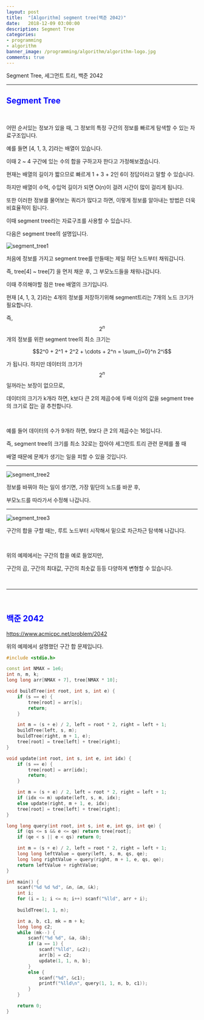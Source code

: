 ```yaml
---
layout: post
title:  "[Algorithm] segment tree(백준 2042)"
date:   2018-12-09 03:00:00
description: Segment Tree
categories:
- programming
- algorithm
banner_image: /programming/algorithm/algorithm-logo.jpg
comments: true
---
```


Segment Tree, 세그먼트 트리, 백준 2042

---

## <span style="color: blue">Segment Tree</span>

<br>

어떤 순서있는 정보가 있을 때, 그 정보의 특정 구간의 정보를 빠르게 탐색할 수 있는 자료구조입니다.

예를 들면 [4, 1, 3, 2]라는 배열이 있습니다.

이때 2 ~ 4 구간에 있는 수의 합을 구하고자 한다고 가정해보겠습니다.

현재는 배열의 길이가 짧으므로 빠르게 1 + 3 + 2인 6이 정답이라고 말할 수 있습니다.

하지만 배열이 수억, 수입억 길이가 되면 O(n)이 걸려 시간이 많이 걸리게 됩니다.

또한 이러한 정보를 물어보는 쿼리가 많다고 하면, 이렇게 정보를 알아내는 방법은 더욱 비효율적이 됩니다.

이때 segment tree라는 자료구조를 사용할 수 있습니다.

다음은 segment tree의 설명입니다.

![segment_tree1](https://lh3.googleusercontent.com/E90SrQcvSaDos8kBGsiW2J65X5vs9xMyLH3R6MCabRmPYD2nyRdXkw2OsHrRuN2M0dUG5yDzVA9B9cfTgtxzh1TIS15AP4YCTYoh2XBymQkNYxA76V-NvTHFO4x3ZOMyXvP4My2SMbPVHlXVYiihjFEunswzEaXulsFr6hCKwsKK6xYhsWcaCyOql9gZnoygVQREYsTp5RKRi8ZElS6IcaNQTKO1e7NsSiU7ZSauo2AQQF77M8a_WtbyMwM7_WWjYjEf-nSYl3haneqWoQAEo2HHQc7dxGhI1R95shF-R-9B1R8FOd1Bf8BxS8_5u7eOkuiDgq6vs-lCnqq8oaTorUMFfbNkkYcUs25-7yB9waSBHzXKpGaZ0V7nYxubcWOI9B0JG016gtVv6vmsPmuiI6ISev5sTXiD83htQTieP35ZRHqtjvCXAQwQ3NcPgkhnJ3UE9cA08dGaXuGsRjWuoh1QZb3aArElAWT-5idXXFCDdIUwfKGWTHCIrIRYW3ZZdcB8w60eOHSuANwi1TeO7zTLTEleskdG6-xxKfIw0a4qmYQgqgW_gkNdvsA2m0v0IPB3CqXyIBIjA_3PSAi45nb0FP6GLJ4cXqHqp0QaCvZT8vpiomWpd26xDQC34l5zqt_K1CgZmaf7lcRX2GmCzMwm=w925-h517-no)

처음에 정보를 가지고 segment tree를 만들때는 제일 하단 노드부터 채워갑니다.

즉, tree[4] ~ tree[7] 을 먼저 채운 후, 그 부모노드들을 채워나갑니다.

이때 주의해야할 점은 tree 배열의 크기입니다.

현재 [4, 1, 3, 2]라는 4개의 정보를 저장하기위해 segment트리는 7개의 노드 크기가 필요합니다.

즉, $$2^{n}$$개의 정보를 위한 segment tree의 최소 크기는

$$2^0 + 2^1 + 2^2 + \cdots + 2^n = \sum_{i=0}^n 2^i$$

가 됩니다. 하지만 데이터의 크기가 $$2^n$$ 일꺼라는 보장이 없으므로,

데이터의 크기가 k개라 하면, k보다 큰 2의 제곱수에 두배 이상의 값을 segment tree의 크기로 잡는 걸 추천합니다.

<br>

예를 들어 데이터의 수가 9개라 하면, 9보다 큰 2의 제곱수는 16입니다.

즉, segment tree의 크기를 최소 32로는 잡아야 세그먼트 트리 관련 문제를 풀 때

배열 때문에 문제가 생기는 일을 피할 수 있을 것입니다.

<hr>

![segment_tree2](https://lh3.googleusercontent.com/3j85Ep_6JJK8PTf1aWFg5FcIuPBL1JyBTPbZgaoLFdiFj2tkaYbgQMLKJAp0mxghePCk4KwCPdlawBVQr7Pfux90CQ6_BCsuv6nlOcfa8I_x9NN7uDZXnanSfBpJErhGkQapbnBXkS5bN0AbkQq3YHA7MqY_HQHpE_mMVpJHB21k0rLz7FlPKDDlixOEueuIzOO7lGAVFRe5ev_Jwdk8w8BZIO6LoPaDDMMzYMBIFCxehF_xIGrGI-AO52ov6wUoUx3-fxAwuGG8ZUDjNQlP-ZheBFu9NT8bW-CiFENpt-BBEfZpmahxJacCvIn6uvG5EUzJtGjyXrlq1qYV0ml3cAX6YGo4s2xtA66GJJpOsWFdWXNCnLl7HUWe8obQyvF_k52pPoSrqchXwoMu-XoRXiOKiq2D7ZOX7eCZaxwbUtnV4Q3REPaEHjYs4LksAWk7piYGPX1S2jQh5zRv6t-gge27upxbFkFoQPzNVh0bgnr7LpzNGVVtE9nia3Y-LpiWVKaM-Jj5DtumujiMTT0rqLxFc5XcvhViUY3SnU64njKOpSm_ZqZsVYJik0-WttWzhfva4CGPiFNMxC3f8a4basMaqJ_6CNgHYIf_68p7GsxkkYx7NZ5MT9dtLLK_3AVDU-fS0icb6IcbUOICqI_MmU9O=w905-h503-no)

정보를 바꿔야 하는 일이 생기면, 가장 밑단의 노드를 바꾼 후,

부모노드를 따라가서 수정해 나갑니다.

<hr>

![segment_tree3](https://lh3.googleusercontent.com/77uajH50quizhD7zNgP5qgrFekOXEIh-7lMPXSmDfKniZqADrlw2zZZ94RTC5k0_XINX7-yCcqvL4myMWPkjem0V_utG55hBIo_kUag95SDS6ob7qB7hPmL_N61_J0e_4uANgN7Wx1dugAu7OHXArKX5P4a41qydGKB6UpkAGiL3DhK9iUrv2CWwDvG-_JBr0Aw5tWkJ_LI0nXZ4HwNTYJlZ4V5f0LNXczKIKAfGXnO6228VEv2eyKiJMhkkS81VDCEk9f6OyqtM6WLY4Z5Fsc4k9J1b3ZRJ46Kl6LzVNAUTL7jbqgKoZPDvvFNOC6hfE7Qtf41SbMG0K_LOy_kDQCf3q0JGQH4wo9PMWBvsXZy1gLCYQ6VtFnyBqQQaY0ZU0u0NLphGi2MEn05nf9nSd-S76U__ASwOrSkYGgv4iAqbC6n5amKlY4xF4CbcwvYLKLi80DzbLxCgwxhvwo7hpOW6RcwgWI-7UXiOnOHHayPoDnNvai0YyfMTqqXhzCeWOon6IJmMRtCco1jGZY57QixvG_kCn-BgtaooahFdfTYl8fbjd6BQpsvzG5uuirCtOOzODe9b-1wRJ8hzttCqtW_okJKzxxmbdKr3iN0mVQenwSkdRnhDjWfUmsApefbrDyr0BKDswOooSzhreKY42hFH=w1161-h629-no)

구간의 합을 구할 때는, 루트 노드부터 시작해서 밑으로 차근차근 탐색해 나갑니다.

<br>

위의 예제에서는 구간의 합을 예로 들었지만,

구간의 곱, 구간의 최대값, 구간의 최솟값 등등 다양하게 변형할 수 있습니다.

<br>
<hr>
<br>

## <span style="color: blue">백준 2042</span>

https://www.acmicpc.net/problem/2042

위의 예제에서 설명했던 구간 합 문제입니다.

~~~ cpp
#include <stdio.h>

const int NMAX = 1e6;
int n, m, k;
long long arr[NMAX + 7], tree[NMAX * 10];

void buildTree(int root, int s, int e) {
	if (s == e) {
		tree[root] = arr[s];
		return;
	}

	int m = (s + e) / 2, left = root * 2, right = left + 1;
	buildTree(left, s, m);
	buildTree(right, m + 1, e);
	tree[root] = tree[left] + tree[right];
}

void update(int root, int s, int e, int idx) {
	if (s == e) {
		tree[root] = arr[idx];
		return;
	}

	int m = (s + e) / 2, left = root * 2, right = left + 1;
	if (idx <= m) update(left, s, m, idx);
	else update(right, m + 1, e, idx);
	tree[root] = tree[left] + tree[right];
}

long long query(int root, int s, int e, int qs, int qe) {
	if (qs <= s && e <= qe) return tree[root];
	if (qe < s || e < qs) return 0;

	int m = (s + e) / 2, left = root * 2, right = left + 1;
	long long leftValue = query(left, s, m, qs, qe);
	long long rightValue = query(right, m + 1, e, qs, qe);
	return leftValue + rightValue;
}

int main() {
	scanf("%d %d %d", &n, &m, &k);
	int i;
	for (i = 1; i <= n; i++) scanf("%lld", arr + i);
	
	buildTree(1, 1, n);

	int a, b, c1, mk = m + k;
	long long c2;
	while (mk--) {
		scanf("%d %d", &a, &b);
		if (a == 1) {
			scanf("%lld", &c2);
			arr[b] = c2;
			update(1, 1, n, b);
		}
		else {
			scanf("%d", &c1);
			printf("%lld\n", query(1, 1, n, b, c1));
		}
	}

	return 0;
}
~~~